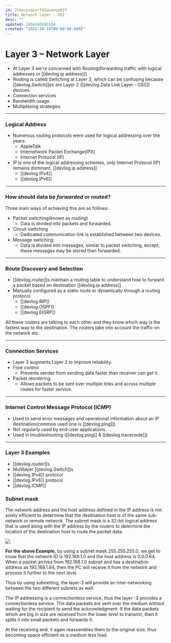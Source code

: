 ```yaml
---
id: 2lmaspsqaxrf42wuvmcp02f
title: Network Layer - OSI
desc: ""
updated: 1656505695504
created: "2021-10-10T00:00:00.000Z"
---
```


# Layer 3 – Network Layer

- At Layer 3 we're concerned with Routing(forwarding traffic with logical addresses or [[devlog.ip address]])
- Routing is called Switching at Layer 3, which can be confusing because [[devlog.Switch]]es are Layer 2 ([[devlog.Data Link Layer - OSI]]) devices.
- Connection services
- Bandwidth usage
- Multiplexing strategies

---

### Logical Address

- Numerous routing protocols were used for logical addressing over the years:
  - AppleTalk
  - Internetwork Packet Exchange(IPX)
  - Internet Protocol (IP)
- IP is one of the logical addressing schemes, only Internet Protocol (IP) remains dominant. [[devlog.ip address]]
  - [[devlog.IPv4]]
  - [[devlog.IPv6]]

---

### How should data be _forwarded_ or routed?

Three main ways of achieving this are as follows:

- Packet switching(known as _routing_)
  - Data is divided into packets and forwarded.
- Circuit switching
  - Dedicated communication link is established between two devices.
- Message switching
  - Data is divided into messages, similar to packet switching, except, these messages may be stored then forwarded.

---

### Route Discovery and Selection

- [[devlog.router]]s maintain a routing table to understand how to forward a packet based on destination [[devlog.ip address]]
- Manually configured as a static route or dynamically through a routing protocol
  - [[devlog.RIP]]
  - [[devlog.OSPF]]
  - [[devlog.EIGRP]]

All these routers are talking to each other and they know which way is the fastest way to the destination. The routers take into account the traffic on the network etc.

---

### Connection Services

- Layer 3 augments Layer 2 to improve reliability.
- Flow control
  - Prevents sender from sending data faster than receiver can get it.
- Packet reordering
  - Allows packets to be sent over multiple links and across multiple routes for faster service.

---

### Internet Control Message Protocol (ICMP)

- Used to send error messages and operational information about an IP destination(common used one is [[devlog.ping]]).
- Not regularly used by end-user applications.
- Used in troubleshooting ([[devlog.ping]] & [[devlog.traceroute]])

---

### Layer 3 Examples

- [[devlog.router]]s
- Multilayer [[devlog.Switch]]s
- [[devlog.IPv4]] protocol
- [[devlog.IPv6]] protocol
- [[devlog.ICMP]]

### Subnet mask

The network address and the host address defined in the IP address is not solely efficient to determine that the destination host is of the same sub-network or remote network. The subnet mask is a 32-bit logical address that is used along with the IP address by the routers to determine the location of the destination host to route the packet data.

![](https://res.cloudinary.com/zubayr/image/upload/v1656505733/wiki/g2s3ypo7rzywlll8o2m9.png)

**For the above Example,** by using a subnet mask 255.255.255.0, we get to know that the network ID is 192.168.1.0 and the host address is 0.0.0.64. When a packet arrives from 192.168.1.0 subnet and has a destination address as 192.168.1.64, then the PC will receive it from the network and process it further to the next level.

Thus by using subnetting, the layer-3 will provide an inter-networking between the two different subnets as well.

The IP addressing is a connectionless service, thus the layer -3 provides a connectionless service. The data packets are sent over the medium without waiting for the recipient to send the acknowledgment. If the data packets which are big in size are received from the lower level to transmit, then it splits it into small packets and forwards it.

At the receiving end, it again reassembles them to the original size, thus becoming space efficient as a medium less load.